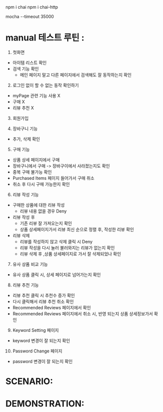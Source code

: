 npm i chai
npm i chai-http

mocha --timeout 35000


# manual 테스트 루틴 :

1. 첫화면
- 아이템 리스트 확인
- 검색 기능 확인
  - 메인 페이지 말고 다른 페이지에서 검색해도 잘 동작하는지 확인

2. 로그인 없이 할 수 없는 동작 확인하기
- myPage 관련 기능 사용 X
- 구매 X
- 리뷰 추천 X

3. 회원가입

4. 장바구니 기능
- 추가, 삭제 확인

5. 구매 기능
- 상품 상세 페이지에서 구매
- 장바구니에서 구매 -> 장바구이에서 사라졌는지도 확인
- 중복 구매 불가능 확인
- Purchased Items 페이지 들어가서 구매 취소
- 취소 후 다시 구매 가능한지 확인

6. 리뷰 작성 기능
- 구매한 상품에 대한 리뷰 작성
  - 리뷰 내용 없을 경우 Deny
- 리뷰 작성 후
  - 기존 리뷰 잘 가져오는지 확인
  - 상품 상세페이지가서 리뷰 최신 순으로 정렬 후, 작성한 리뷰 확인
- 리뷰 삭제
  - 리뷰를 작성하지 않고 삭제 클릭 시 Deny
  - 리뷰 작성을 다시 눌러 불러와지는 리뷰가 없는지 확인
  - 리뷰 삭제 후 ,상품 상세페이지로 가서 잘 삭제되었나 확인


7. 유사 상품 비교 기능
- 유사 상품 클릭 시, 상세 페이지로 넘어가는지 확인

8. 리뷰 추천 기능
- 리뷰 추천 클릭 시 추천수 증가 확인
- 다시 클릭해서 리뷰 추천 취소 확인
- Recommended Reviews 페이지에서 확인
- Recommended Reviews 페이지에서 취소 시, 반영 되는지 상품 상세정보가서 확인

9. Keyword Setting 페이지
- keyword 변경이 잘 되는지 확인

10. Password Change 페이지
- password 변경이 잘 되는지 확인

# SCENARIO: 


# DEMONSTRATION: